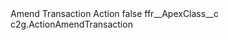 <?xml version="1.0" encoding="UTF-8"?>
<CustomMetadata xmlns="http://soap.sforce.com/2006/04/metadata" xmlns:xsi="http://www.w3.org/2001/XMLSchema-instance" xmlns:xsd="http://www.w3.org/2001/XMLSchema">
    <label>Amend Transaction Action</label>
    <protected>false</protected>
    <values>
        <field>ffr__ApexClass__c</field>
        <value xsi:type="xsd:string">c2g.ActionAmendTransaction</value>
    </values>
</CustomMetadata>
